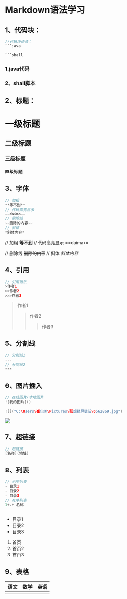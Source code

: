 #  Markdown语法学习

## 1、代码块：

```java
//代码块语法：
```java

```shall
```

### 1.java代码 

### 2、shall脚本



## 2、标题：

# 一级标题

## 二级标题

### 三级标题

#### 四级标题



## 3、字体

```java
// 加粗
**等不到**
// 代码高亮显示
==daima==
// 删除线
~~删除的内容~~
// 斜体
*斜体内容*
```

// 加粗
**等不到**
// 代码高亮显示
==daima==

// 删除线
~~删除的内容~~
// 斜体
*斜体内容*



## 4、引用

```java
// 引用语法
>作者1
>>作者2
>>>作者3
```

>作者1
>>作者2
>>
>>>作者3



## 5、分割线

```java
// 分割线1
---
// 分割线2
***
```



## 6、图片插入

```java
// 在线图片/本地图片
![我的图片]()
    
![]("C:\Users\崔佳辉\Pictures\联想锁屏壁纸\8562869.jpg")

```



![](C:\Users\崔佳辉\Pictures\联想锁屏壁纸\8563797.jpg)



## 7、超链接

```java
// 超链接
[名称](地址)
```



## 8、列表

```java
// 无序列表
- 目录1
- 目录2   
- 目录3
// 有序列表
1+.+ 名称
    
```

- 目录1
- 目录2   
- 目录3



1.  首页
2. 首页2
3. 首页3



## 9、表格

| 语文 | 数学 | 英语 |
| ---- | ---- | ---- |
|      |      |      |







